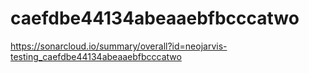 # caefdbe44134abeaaebfbcccatwo
https://sonarcloud.io/summary/overall?id=neojarvis-testing_caefdbe44134abeaaebfbcccatwo
